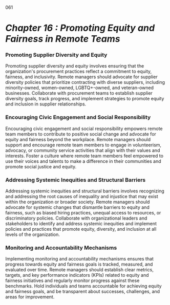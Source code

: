 061


# ***Chapter 16 : Promoting Equity and Fairness in Remote Teams***


### **Promoting Supplier Diversity and Equity**

Promoting supplier diversity and equity involves ensuring that the organization's procurement practices reflect a commitment to equity, fairness, and inclusivity. Remote managers should advocate for supplier diversity policies that prioritize contracting with diverse suppliers, including minority-owned, women-owned, LGBTQ+-owned, and veteran-owned businesses. Collaborate with procurement teams to establish supplier diversity goals, track progress, and implement strategies to promote equity and inclusion in supplier relationships.

### **Encouraging Civic Engagement and Social Responsibility**

Encouraging civic engagement and social responsibility empowers remote team members to contribute to positive social change and advocate for equity and fairness beyond the workplace. Remote managers should support and encourage remote team members to engage in volunteerism, advocacy, or community service activities that align with their values and interests. Foster a culture where remote team members feel empowered to use their voices and talents to make a difference in their communities and promote social justice and equity.

### **Addressing Systemic Inequities and Structural Barriers**

Addressing systemic inequities and structural barriers involves recognizing and addressing the root causes of inequality and injustice that may exist within the organization or broader society. Remote managers should advocate for systemic changes that dismantle barriers to equity and fairness, such as biased hiring practices, unequal access to resources, or discriminatory policies. Collaborate with organizational leaders and stakeholders to identify and address systemic inequities and implement policies and practices that promote equity, diversity, and inclusion at all levels of the organization.

### **Monitoring and Accountability Mechanisms**

Implementing monitoring and accountability mechanisms ensures that progress towards equity and fairness goals is tracked, measured, and evaluated over time. Remote managers should establish clear metrics, targets, and key performance indicators (KPIs) related to equity and fairness initiatives and regularly monitor progress against these benchmarks. Hold individuals and teams accountable for achieving equity and fairness goals, and be transparent about successes, challenges, and areas for improvement.
